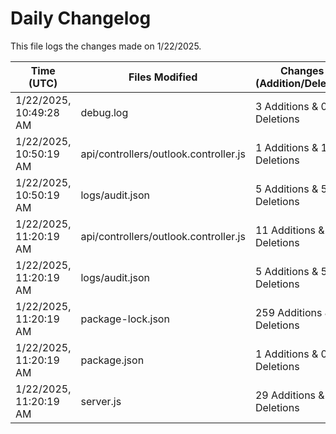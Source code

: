 # Daily Changelog

This file logs the changes made on 1/22/2025.

| Time (UTC)             | Files Modified                    | Changes (Addition/Deletion) |
|------------------------|-----------------------------------|-----------------------------|
| 1/22/2025, 10:49:28 AM | debug.log | 3 Additions & 0 Deletions |
| 1/22/2025, 10:50:19 AM | api/controllers/outlook.controller.js | 1 Additions & 1 Deletions|
| 1/22/2025, 10:50:19 AM | logs/audit.json | 5 Additions & 5 Deletions|
| 1/22/2025, 11:20:19 AM | api/controllers/outlook.controller.js | 11 Additions & 30 Deletions|
| 1/22/2025, 11:20:19 AM | logs/audit.json | 5 Additions & 5 Deletions|
| 1/22/2025, 11:20:19 AM | package-lock.json | 259 Additions & 92 Deletions|
| 1/22/2025, 11:20:19 AM | package.json | 1 Additions & 0 Deletions|
| 1/22/2025, 11:20:19 AM | server.js | 29 Additions & 20 Deletions|
